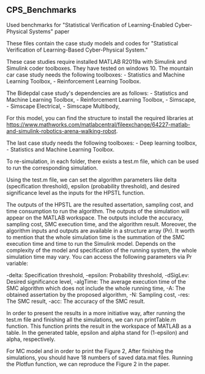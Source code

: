 ## CPS_Benchmarks
Used benchmarks for "Statistical Verification of Learning-Enabled Cyber-Physical Systems" paper

These files contain the case study models and codes for "Statistical Verification of Learning-Based Cyber-Physical System." 


These case studies require installed MATLAB R2019a with Simulink and Simulink coder toolboxes. They have tested on windows 10. 
The mountain car case study needs the following toolboxes:
    - Statistics and Machine Learning Toolbox,
    - Reinforcement Learning Toolbox.

The Bidepdal case study's dependencies are as follows:
    - Statistics and Machine Learning Toolbox,
    - Reinforcement Learning Toolbox,
    - Simscape,
    - Simscape Electrical,
    - Simscape Multibody,

For this model, you can find the structure to install the required libraries at https://www.mathworks.com/matlabcentral/fileexchange/64227-matlab-and-simulink-robotics-arena-walking-robot.

The last case study needs the following toolboxes:
    - Deep learning toolbox,
    - Statistics and Machine Learning Toolbox.
    
    
To re-simulation, in each folder, there exists a test.m file, which can be used to run the corresponding simulation.

Using the test.m file, we can set the algorithm parameters like delta (specification threshold), epsilon (probability threshold), and desired significance level as the inputs for the HPSTL function. 

The outputs of the HPSTL are the resulted assertation, sampling cost, and time consumption to run the algorithm. The outputs of the simulation will appear on the MATLAB workspace. The outputs include the accuracy, sampling cost, SMC execution time, and the algorithm result. Moreover, the algorithm inputs and outputs are available in a structure array (Pr). It worth to mention that the whole simulation time is the summation of the SMC execution time and time to run the Simulink model. Depends on the complexity of the model and specification of the running system, the whole simulation time may vary. You can access the following parameters via Pr variable:

   -delta: Specification threshold,
   -epsilon: Probability threshold,
   -dSigLev: Desired significance level,
   -algTime: The average execution time of the SMC algorithm which does not include the whole running time,
   -A: The obtained assertation by the proposed algorithm,
   -N: Sampling cost,
   -res: The SMC result,
   -acc: The accuracy of the SMC result.

In order to present the results in a more initiative way, after running the test.m file and finishing all the simulations, we can run printTable.m function. This function prints the result in the workspace of MATLAB as a table. In the generated table, epsilon and alpha stand for (1-epsilon) and alpha, respectively. 

For MC model and in order to print the Figure 2, After finishing the simulations, you should have 18 numbers of saved data.mat files. Running the Plotfun function, we can reproduce the Figure 2 in the paper.
